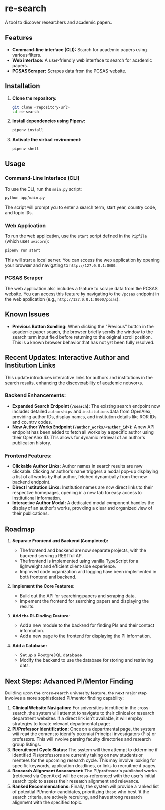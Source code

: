 # re-search

A tool to discover researchers and academic papers.

## Features

*   **Command-line interface (CLI):** Search for academic papers using various filters.
*   **Web interface:** A user-friendly web interface to search for academic papers.
*   **PCSAS Scraper:** Scrapes data from the PCSAS website.

## Installation

1.  **Clone the repository:**
    ```bash
    git clone <repository-url>
    cd re-search
    ```

2.  **Install dependencies using Pipenv:**
    ```bash
    pipenv install
    ```

3.  **Activate the virtual environment:**
    ```bash
    pipenv shell
    ```

## Usage

### Command-Line Interface (CLI)

To use the CLI, run the `main.py` script:

```bash
python app/main.py
```

The script will prompt you to enter a search term, start year, country code, and topic IDs.

### Web Application

To run the web application, use the `start` script defined in the `Pipfile` (which uses `uvicorn`):

```bash
pipenv run start
```

This will start a local server. You can access the web application by opening your browser and navigating to `http://127.0.0.1:8000`.

### PCSAS Scraper

The web application also includes a feature to scrape data from the PCSAS website. You can access this feature by navigating to the `/pcsas` endpoint in the web application (e.g., `http://127.0.0.1:8000/pcsas`).

## Known Issues

*   **Previous Button Scrolling:** When clicking the "Previous" button in the academic paper search, the browser briefly scrolls the window to the search term input field before returning to the original scroll position. This is a known browser behavior that has not yet been fully resolved.

## Recent Updates: Interactive Author and Institution Links

This update introduces interactive links for authors and institutions in the search results, enhancing the discoverability of academic networks.

### Backend Enhancements:

*   **Expanded Search Endpoint (`/search`):** The existing search endpoint now includes detailed `authorships` and `institutions` data from OpenAlex, providing author IDs, display names, and institution details like ROR IDs and country codes.
*   **New Author Works Endpoint (`/author_works/<author_id>`):** A new API endpoint has been added to fetch all works by a specific author using their OpenAlex ID. This allows for dynamic retrieval of an author's publication history.

### Frontend Features:

*   **Clickable Author Links:** Author names in search results are now clickable. Clicking an author's name triggers a modal pop-up displaying a list of all works by that author, fetched dynamically from the new backend endpoint.
*   **Direct Institution Links:** Institution names are now direct links to their respective homepages, opening in a new tab for easy access to institutional information.
*   **Interactive Author Modal:** A dedicated modal component handles the display of an author's works, providing a clear and organized view of their publications.

## Roadmap

1.  **Separate Frontend and Backend (Completed):**
    *   The frontend and backend are now separate projects, with the backend serving a RESTful API.
    *   The frontend is implemented using vanilla TypeScript for a lightweight and efficient client-side experience.
    *   Improved code organization and logging have been implemented in both frontend and backend.

2.  **Implement the Core Features:**
    *   Build out the API for searching papers and scraping data.
    *   Implement the frontend for searching papers and displaying the results.

3.  **Add the PI-Finding Feature:**
    *   Add a new module to the backend for finding PIs and their contact information.
    *   Add a new page to the frontend for displaying the PI information.

4.  **Add a Database:**
    *   Set up a PostgreSQL database.
    *   Modify the backend to use the database for storing and retrieving data.

## Next Steps: Advanced PI/Mentor Finding

Building upon the cross-search university feature, the next major step involves a more sophisticated PI/mentor finding capability:

1.  **Clinical Website Navigation:** For universities identified in the cross-search, the system will attempt to navigate to their clinical or research department websites. If a direct link isn't available, it will employ strategies to locate relevant departmental pages.
2.  **PI/Professor Identification:** Once on a departmental page, the system will read the content to identify potential Principal Investigators (PIs) or professors. This will involve parsing faculty directories and research group listings.
3.  **Recruitment Cycle Status:** The system will then attempt to determine if identified PIs/professors are currently taking on new students or mentees for the upcoming research cycle. This may involve looking for specific keywords, application deadlines, or links to recruitment pages.
4.  **Research Alignment Assessment:** The PI/professor's published works (retrieved via OpenAlex) will be cross-referenced with the user's initial search topic to assess their research alignment and relevance.
5.  **Ranked Recommendations:** Finally, the system will provide a ranked list of potential PI/mentor candidates, prioritizing those who best fit the search criteria, are actively recruiting, and have strong research alignment with the specified topic.